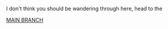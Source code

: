 I don't think you should be wandering through here, head to the

[MAIN BRANCH](/tzwel/Absence/tree/experimental)